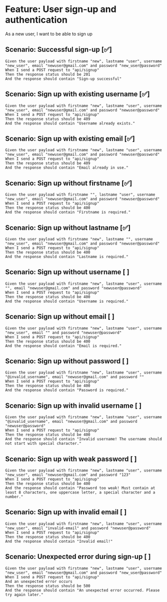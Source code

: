 # Feature: User sign-up and authentication

As a new user,
I want to be able to sign up

## Scenario: Successful sign-up  [✅]

    Given the user payload with firstname "new", lastname "user", username "new_user", email "newuser@gmail.com" and password "new_user@password"
    When I send a POST request to "api/signup"
    Then the response status should be 201
    And the response should contain "Sign-up successful"

## Scenario: Sign up with existing username [✅]

    Given the user payload with firstname "new", lastname "user", username "new_user", email "newuser@gmail.com" and password "newuser@password"
    When I send a POST request to "api/signup"
    Then the response status should be 409
    And the response should contain "Username already exists."

## Scenario: Sign up with existing email [✅]

    Given the user payload with firstname "new", lastname "user", username "new_user", email "newuser@gmail.com" and password "newuser@password"
    When I send a POST request to "api/signup"
    Then the response status should be 409
    And the response should contain "Email already in use."

## Scenario: Sign up without firstname [✅]

    Given the user payload with firstname "", lastname "user", username "new_user", email "newuser@gmail.com" and password "newuser@password"
    When I send a POST request to "api/signup"
    Then the response status should be 400
    And the response should contain "Firstname is required."

## Scenario: Sign up without lastname [✅]

    Given the user payload with firstname "new", lastname "", username "new_user", email "newuser@gmail.com" and password "newuser@password"
    When I send a POST request to "api/signup"
    Then the response status should be 400
    And the response should contain "Lastname is required."

## Scenario: Sign up without username [ ]

    Given the user payload with firstname "new", lastname "user", username "", email "newuser@gmail.com" and password "newuser@password"
    When I send a POST request to "api/signup"
    Then the response status should be 400
    And the response should contain "Username is required."

## Scenario: Sign up without email [ ]

    Given the user payload with firstname "new", lastname "user", username "new_user", email "" and password "newuser@password"
    When I send a POST request to "api/signup"
    Then the response status should be 400
    And the response should contain "Email is required."

## Scenario: Sign up without password [ ]

    Given the user payload with firstname "new", lastname "user", username "@invalid_username", email "newuser@gmail.com" and password ""
    When I send a POST request to "api/signup"
    Then the response status should be 400
    And the response should contain "Password is required."

## Scenario: Sign up with invalid username [ ]

    Given the user payload with firstname "new", lastname "user", username "@invalid_username", email "newuser@gmail.com" and password "newuser@password"
    When I send a POST request to "api/signup"
    Then the response status should be 400
    And the response should contain "Invalid username! The username should not start with special character."

## Scenario: Sign up with weak password [ ]

    Given the user payload with firstname "new", lastname "user", username "new_user", email "newuser@gmail.com" and password "123"
    When I send a POST request to "api/signup"
    Then the response status should be 400
    And the response should contain "Password too weak! Must contain at least 8 characters, one uppercase letter, a special character and a number."

## Scenario: Sign up with invalid email [ ]

    Given the user payload with firstname "new", lastname "user", username "new_user", email "invalid-email" and password "newuser@password"
    When I send a POST request to "api/signup"
    Then the response status should be 400
    And the response should contain "Invalid email!"

## Scenario: Unexpected error during sign-up [ ]

    Given the user payload with firstname "new", lastname "user", username "new_user", email "newuser@gmail.com" and password "new_user@password"
    When I send a POST request to "api/signup"
    And an unexpected error occurs
    Then the response status should be 500
    And the response should contain "An unexpected error occurred. Please try again later."